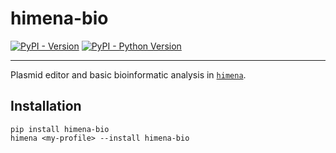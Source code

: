 # himena-bio

[![PyPI - Version](https://img.shields.io/pypi/v/himena-bio.svg)](https://pypi.org/project/himena-bio)
[![PyPI - Python Version](https://img.shields.io/pypi/pyversions/himena-bio.svg)](https://pypi.org/project/himena-bio)

-----

Plasmid editor and basic bioinformatic analysis in [`himena`](https://github.com/hanjinliu/himena).

## Installation

```console
pip install himena-bio
himena <my-profile> --install himena-bio
```
